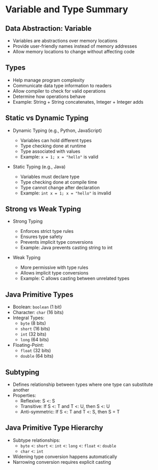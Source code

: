# Variable and Type Summary

## Data Abstraction: Variable
- Variables are abstractions over memory locations
- Provide user-friendly names instead of memory addresses
- Allow memory locations to change without affecting code

## Types
- Help manage program complexity
- Communicate data type information to readers
- Allow compiler to check for valid operations
- Determine how operations behave
- Example: String + String concatenates, Integer + Integer adds

## Static vs Dynamic Typing
- Dynamic Typing (e.g., Python, JavaScript)
    - Variables can hold different types
    - Type checking done at runtime
    - Type associated with values
    - Example: `x = 1; x = "hello"` is valid

- Static Typing (e.g., Java)
    - Variables must declare type
    - Type checking done at compile time
    - Type cannot change after declaration
    - Example: `int x = 1; x = "hello"` is invalid

## Strong vs Weak Typing
- Strong Typing
    - Enforces strict type rules
    - Ensures type safety
    - Prevents implicit type conversions
    - Example: Java prevents casting string to int

- Weak Typing
    - More permissive with type rules
    - Allows implicit type conversions
    - Example: C allows casting between unrelated types

## Java Primitive Types
- Boolean: `boolean` (1 bit)
- Character: `char` (16 bits)
- Integral Types:
    - `byte` (8 bits)
    - `short` (16 bits)
    - `int` (32 bits)
    - `long` (64 bits)
- Floating-Point:
    - `float` (32 bits)
    - `double` (64 bits)

## Subtyping
- Defines relationship between types where one type can substitute another
- Properties:
    - Reflexive: S <: S
    - Transitive: If S <: T and T <: U, then S <: U
    - Anti-symmetric: If S <: T and T <: S, then S = T

## Java Primitive Type Hierarchy
- Subtype relationships:
    - `byte` <: `short` <: `int` <: `long` <: `float` <: `double`
    - `char` <: `int`
- Widening type conversion happens automatically
- Narrowing conversion requires explicit casting

